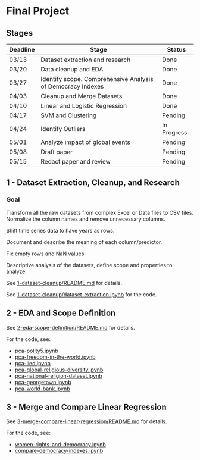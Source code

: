 # Final Project

## Stages

Deadline | Stage | Status
--- | --- | ---
03/13 | Dataset extraction and research | Done
03/20 | Data cleanup and EDA | Done
03/27 | Identify scope. Comprehensive Analysis of Democracy Indexes | Done
04/03 | Cleanup and Merge Datasets | Done
04/10 | Linear and Logistic Regression | Done
04/17 | SVM and Clustering | Pending
04/24 | Identify Outliers | In Progress
05/01 | Analyze impact of global events | Pending
05/08 | Draft paper | Pending
05/15 | Redact paper and review | Pending

## 1 - Dataset Extraction, Cleanup, and Research

### Goal

Transform all the raw datasets from complex Excel or Data files to CSV files. Normalize the column names and remove unnecessary columns.

Shift time series data to have years as rows.

Document and describe the meaning of each column/predictor.

Fix empty rows and NaN values.

Descriptive analysis of the datasets, define scope and properties to analyze.

See [1-dataset-cleanup/README.md](1-dataset-cleanup/README.md) for details.

See [1-dataset-cleanup/dataset-extraction.ipynb](1-dataset-cleanup/dataset-extraction.ipynb) for the code.

## 2 - EDA and Scope Definition

See [2-eda-scope-definition/README.md](2-eda-scope-definition/README.md) for details.

For the code, see:
- [pca-polity5.ipynb](2-eda-scope-definition/pca-polity5.ipynb)
- [pca-freedom-in-the-world.ipynb](2-eda-scope-definition/pca-freedom-in-the-world.ipynb)
- [pca-lied.ipynb](2-eda-scope-definition/pca-lied.ipynb)
- [pca-global-religious-diversity.ipynb](2-eda-scope-definition/pca-global-religious-diversity.ipynb)
- [pca-national-religion-dataset.ipynb](2-eda-scope-definition/pca-national-religion-dataset.ipynb)
- [pca-georgetown.ipynb](2-eda-scope-definition/pca-georgetown.ipynb)
- [pca-world-bank.ipynb](2-eda-scope-definition/pca-world-bank.ipynb)

## 3 - Merge and Compare Linear Regression

See [3-merge-compare-linear-regression/README.md](3-merge-compare-linear-regression/README.md) for details.

For the code, see:
- [women-rights-and-democracy.ipynb](3-merge-compare-linear-regression/women-rights-and-democracy.ipynb)
- [compare-democracy-indexes.ipynb](3-merge-compare-linear-regression/compare-democracy-indexes.ipynb)